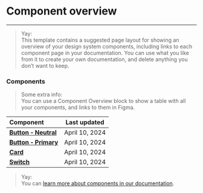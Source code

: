 
# Component overview

---

> Yay:  
> This template contains a suggested page layout for showing an overview of your design system components, including links to each component page in your documentation. 
You can use what you like from it to create your own documentation, and delete anything you don’t want to keep. 

### Components

> Some extra info:  
> You can use a Component Overview block to show a table with all your components, and links to them in Figma.

| **Component** | **Last updated** |  
| :-- | :--: |  
| **[Button &hyphen; Neutral](#)** | April 10, 2024 |  
| **[Button &hyphen; Primary](#)** | April 10, 2024 |  
| **[Card](#)** | April 10, 2024 |  
| **[Switch](#)** | April 10, 2024 |

> Yay:  
> You can [learn more about components in our documentation](https://learn.supernova.io/latest/design-systems/components/components-101.html). 